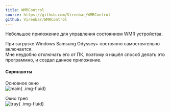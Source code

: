 ```yaml
---
title: WMRControl
source: https://github.com/Virenbar/WMRControl
github: Virenbar/WMRControl
---
```

Небольшое приложение для управления состоянием WMR устройства.

При загрузке Windows Samsung Odyssey+ постоянно самостоятельно включается.  
Мне неудобно отключать его от ПК, поэтому я нашёл способ делать это программно, и создал данное приложение.

#### Скриншоты

Основное окно  
![main](/images/wmrcontrol/window.png){ .img-fluid}

Окно трея  
![tray](/images/wmrcontrol//tray.png){ .img-fluid}
